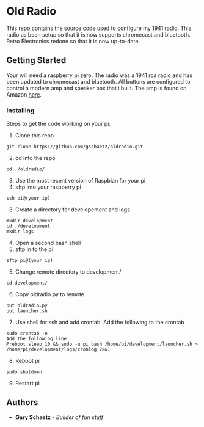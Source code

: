 # Old Radio 

This repo contains the source code used to configure my 1941 radio.  This radio as been 
setup so that it is now supports chromecast and bluetooth.  Retro Electronics redone so 
that it is now up-to-date.    

## Getting Started

Your will need a raspberry pi zero. The radio was a 1941 rca radio and has been updated
to chromecast and bluetooth.  All buttons are configured to control a modern amp and speaker
box that i built.  The amp is found on Amazon [here](https://www.amazon.com/gp/product/B074FR4B7H/ref=oh_aui_detailpage_o05_s01?ie=UTF8&psc=1).  

### Installing

Steps to get the code working on your pi:

1. Clone this repo 
```
git clone https://github.com/gschaetz/oldradio.git
```
2. cd into the repo
```
cd ./oldradio/
```
3. Use the most recent version of Raspbian for your pi
4. sftp into your raspberry pi
```
ssh pi@(your ip)
```
3. Create a directory for developement and logs
```
mkdir development
cd ./development
mkdir logs
```
4. Open a second bash shell 
5. sftp in to the pi
```
sftp pi@(your ip)
```
5. Change remote directory to development/
```
cd development/
```
6. Copy oldradio.py to remote
```
put oldradio.py
put launcher.sh
```
7. Use shell for ssh and add crontab.  Add the following to the crontab
```
sudo crontab -e
Add the following line:
@reboot sleep 10 && sudo -u pi bash /home/pi/development/launcher.sh > /home/pi/development/logs/cronlog 2>&1
```
8. Reboot pi
```
sudo shutdown
```
9. Restart pi

## Authors

* **Gary Schaetz** - *Builder of fun stuff* 
